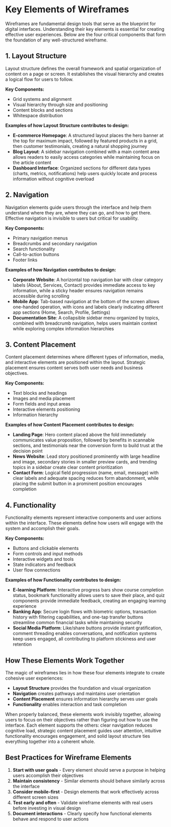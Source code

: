 # Key Elements of Wireframes

Wireframes are fundamental design tools that serve as the blueprint for digital interfaces. Understanding their key elements is essential for creating effective user experiences. Below are the four critical components that form the foundation of any well-structured wireframe.

## 1. Layout Structure

Layout structure defines the overall framework and spatial organization of content on a page or screen. It establishes the visual hierarchy and creates a logical flow for users to follow.

**Key Components:**
- Grid systems and alignment
- Visual hierarchy through size and positioning
- Content blocks and sections
- Whitespace distribution

**Examples of how Layout Structure contributes to design:**
- **E-commerce Homepage**: A structured layout places the hero banner at the top for maximum impact, followed by featured products in a grid, then customer testimonials, creating a natural shopping journey
- **Blog Layout**: A sidebar navigation combined with a main content area allows readers to easily access categories while maintaining focus on the article content
- **Dashboard Interface**: Organized sections for different data types (charts, metrics, notifications) help users quickly locate and process information without cognitive overload

## 2. Navigation

Navigation elements guide users through the interface and help them understand where they are, where they can go, and how to get there. Effective navigation is invisible to users but critical for usability.

**Key Components:**
- Primary navigation menus
- Breadcrumbs and secondary navigation
- Search functionality
- Call-to-action buttons
- Footer links

**Examples of how Navigation contributes to design:**
- **Corporate Website**: A horizontal top navigation bar with clear category labels (About, Services, Contact) provides immediate access to key information, while a sticky header ensures navigation remains accessible during scrolling
- **Mobile App**: Tab-based navigation at the bottom of the screen allows one-handed operation, with icons and labels clearly indicating different app sections (Home, Search, Profile, Settings)
- **Documentation Site**: A collapsible sidebar menu organized by topics, combined with breadcrumb navigation, helps users maintain context while exploring complex information hierarchies

## 3. Content Placement

Content placement determines where different types of information, media, and interactive elements are positioned within the layout. Strategic placement ensures content serves both user needs and business objectives.

**Key Components:**
- Text blocks and headings
- Images and media placement
- Form fields and input areas
- Interactive elements positioning
- Information hierarchy

**Examples of how Content Placement contributes to design:**
- **Landing Page**: Hero content placed above the fold immediately communicates value proposition, followed by benefits in scannable sections, and testimonials near the conversion form to build trust at the decision point
- **News Website**: Lead story positioned prominently with large headline and image, secondary stories in smaller preview cards, and trending topics in a sidebar create clear content prioritization
- **Contact Form**: Logical field progression (name, email, message) with clear labels and adequate spacing reduces form abandonment, while placing the submit button in a prominent position encourages completion

## 4. Functionality

Functionality elements represent interactive components and user actions within the interface. These elements define how users will engage with the system and accomplish their goals.

**Key Components:**
- Buttons and clickable elements
- Form controls and input methods
- Interactive widgets and tools
- State indicators and feedback
- User flow connections

**Examples of how Functionality contributes to design:**
- **E-learning Platform**: Interactive progress bars show course completion status, bookmark functionality allows users to save their place, and quiz components provide immediate feedback, creating an engaging learning experience
- **Banking App**: Secure login flows with biometric options, transaction history with filtering capabilities, and one-tap transfer buttons streamline common financial tasks while maintaining security
- **Social Media Platform**: Like/share buttons provide instant gratification, comment threading enables conversations, and notification systems keep users engaged, all contributing to platform stickiness and user retention

## How These Elements Work Together

The magic of wireframes lies in how these four elements integrate to create cohesive user experiences:

- **Layout Structure** provides the foundation and visual organization
- **Navigation** creates pathways and maintains user orientation  
- **Content Placement** ensures information hierarchy serves user goals
- **Functionality** enables interaction and task completion

When properly balanced, these elements work invisibly together, allowing users to focus on their objectives rather than figuring out how to use the interface. Each element supports the others: clear navigation reduces cognitive load, strategic content placement guides user attention, intuitive functionality encourages engagement, and solid layout structure ties everything together into a coherent whole.

## Best Practices for Wireframe Elements

1. **Start with user goals** - Every element should serve a purpose in helping users accomplish their objectives
2. **Maintain consistency** - Similar elements should behave similarly across the interface
3. **Consider mobile-first** - Design elements that work effectively across different screen sizes
4. **Test early and often** - Validate wireframe elements with real users before investing in visual design
5. **Document interactions** - Clearly specify how functional elements behave and respond to user actions
